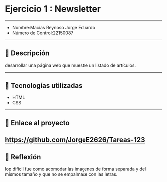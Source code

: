 # Ejercicio 1 : Newsletter

---

- Nombre:Macias Reynoso Jorge Eduardo
- Número de Control:22150087


---

## 📌 Descripción
desarrollar una página web que muestre un listado de artículos.

---

## 🚀 Tecnologías utilizadas
- HTML  
- CSS  

---

## 🔗 Enlace al proyecto
https://github.com/JorgeE2626/Tareas-123
---

## 📝 Reflexión
lop dificil fue como acomodar las imagenes de forma separada y del mismos tamaño y que no se empalmase con las letras.
